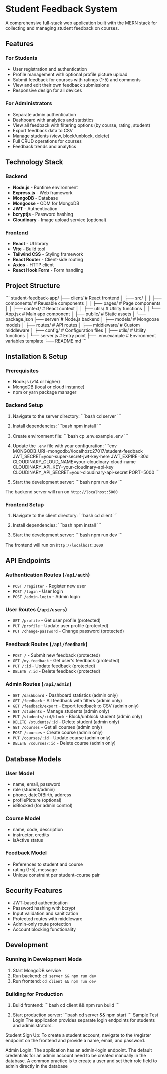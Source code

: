 # Student Feedback System

A comprehensive full-stack web application built with the MERN stack for collecting and managing student feedback on courses.

## Features

### For Students
- User registration and authentication
- Profile management with optional profile picture upload
- Submit feedback for courses with ratings (1-5) and comments
- View and edit their own feedback submissions
- Responsive design for all devices

### For Administrators
- Separate admin authentication
- Dashboard with analytics and statistics
- View all feedback with filtering options (by course, rating, student)
- Export feedback data to CSV
- Manage students (view, block/unblock, delete)
- Full CRUD operations for courses
- Feedback trends and analytics

## Technology Stack

### Backend
- **Node.js** - Runtime environment
- **Express.js** - Web framework
- **MongoDB** - Database
- **Mongoose** - ODM for MongoDB
- **JWT** - Authentication
- **bcryptjs** - Password hashing
- **Cloudinary** - Image upload service (optional)

### Frontend
- **React** - UI library
- **Vite** - Build tool
- **Tailwind CSS** - Styling framework
- **React Router** - Client-side routing
- **Axios** - HTTP client
- **React Hook Form** - Form handling

## Project Structure

\`\`\`
student-feedback-app/
├── client/                 # React frontend
│   ├── src/
│   │   ├── components/     # Reusable components
│   │   ├── pages/         # Page components
│   │   ├── context/       # React context
│   │   ├── utils/         # Utility functions
│   │   └── App.jsx        # Main app component
│   ├── public/            # Static assets
│   └── package.json
├── server/                # Node.js backend
│   ├── models/           # Mongoose models
│   ├── routes/           # API routes
│   ├── middleware/       # Custom middleware
│   ├── config/           # Configuration files
│   ├── utils/            # Utility functions
│   └── server.js         # Entry point
├── .env.example          # Environment variables template
└── README.md
\`\`\`

## Installation & Setup

### Prerequisites
- Node.js (v14 or higher)
- MongoDB (local or cloud instance)
- npm or yarn package manager

### Backend Setup

1. Navigate to the server directory:
\`\`\`bash
cd server
\`\`\`

2. Install dependencies:
\`\`\`bash
npm install
\`\`\`

3. Create environment file:
\`\`\`bash
cp .env.example .env
\`\`\`

4. Update the `.env` file with your configuration:
\`\`\`env
MONGODB_URI=mongodb://localhost:27017/student-feedback
JWT_SECRET=your-super-secret-jwt-key-here
JWT_EXPIRE=30d
CLOUDINARY_CLOUD_NAME=your-cloudinary-cloud-name 
CLOUDINARY_API_KEY=your-cloudinary-api-key 
CLOUDINARY_API_SECRET=your-cloudinary-api-secret 
PORT=5000
\`\`\`

5. Start the development server:
\`\`\`bash
npm run dev
\`\`\`

The backend server will run on `http://localhost:5000`

### Frontend Setup

1. Navigate to the client directory:
\`\`\`bash
cd client
\`\`\`

2. Install dependencies:
\`\`\`bash
npm install
\`\`\`

3. Start the development server:
\`\`\`bash
npm run dev
\`\`\`

The frontend will run on `http://localhost:3000`

## API Endpoints

### Authentication Routes (`/api/auth`)
- `POST /register` - Register new user
- `POST /login` - User login
- `POST /admin-login` - Admin login

### User Routes (`/api/users`)
- `GET /profile` - Get user profile (protected)
- `PUT /profile` - Update user profile (protected)
- `PUT /change-password` - Change password (protected)

### Feedback Routes (`/api/feedback`)
- `POST /` - Submit new feedback (protected)
- `GET /my-feedback` - Get user's feedback (protected)
- `PUT /:id` - Update feedback (protected)
- `DELETE /:id` - Delete feedback (protected)

### Admin Routes (`/api/admin`)
- `GET /dashboard` - Dashboard statistics (admin only)
- `GET /feedback` - All feedback with filters (admin only)
- `GET /feedback/export` - Export feedback to CSV (admin only)
- `GET /students` - Manage students (admin only)
- `PUT /students/:id/block` - Block/unblock student (admin only)
- `DELETE /students/:id` - Delete student (admin only)
- `GET /courses` - Get all courses (admin only)
- `POST /courses` - Create course (admin only)
- `PUT /courses/:id` - Update course (admin only)
- `DELETE /courses/:id` - Delete course (admin only)

## Database Models

### User Model
- name, email, password
- role (student/admin)
- phone, dateOfBirth, address
- profilePicture (optional)
- isBlocked (for admin control)

### Course Model
- name, code, description
- instructor, credits
- isActive status

### Feedback Model
- References to student and course
- rating (1-5), message
- Unique constraint per student-course pair

## Security Features

- JWT-based authentication
- Password hashing with bcrypt
- Input validation and sanitization
- Protected routes with middleware
- Admin-only route protection
- Account blocking functionality

## Development

### Running in Development Mode

1. Start MongoDB service
2. Run backend: `cd server && npm run dev`
3. Run frontend: `cd client && npm run dev`

### Building for Production

1. Build frontend:
\`\`\`bash
cd client && npm run build
\`\`\`

2. Start production server:
\`\`\`bash
cd server && npm start
\`\`\`
Sample Test Login
The application provides separate login endpoints for students and administrators.

Student Sign Up: To create a student account, navigate to the /register endpoint on the frontend and provide a name, email, and password.

Admin Login: The application has an admin-login endpoint. The default credentials for an admin account need to be created manually in the database. A common practice is to create a user and set their role field to admin directly in the database 


